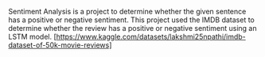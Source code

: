 Sentiment Analysis is a project to determine whether the given sentence has a positive or negative sentiment. This project used the IMDB dataset to determine whether the review has a positive or negative sentiment using an LSTM model. [https://www.kaggle.com/datasets/lakshmi25npathi/imdb-dataset-of-50k-movie-reviews]
